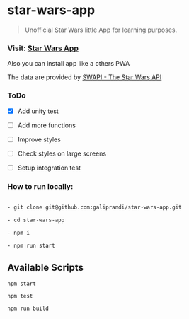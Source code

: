 # star-wars-app

> Unofficial Star Wars little App for learning purposes.

### Visit: [Star Wars App](https://galiprandi.github.io/star-wars-app/)

Also you can install app like a others PWA

The data are provided by [SWAPI - The Star Wars API](https://swapi.dev/)

### ToDo

- [x] Add unity test

- [ ] Add more functions

- [ ] Improve styles

- [ ] Check styles on large screens

- [ ] Setup integration test

### How to run locally:

```bash

- git clone git@github.com:galiprandi/star-wars-app.git

- cd star-wars-app

- npm i

- npm run start

```

## Available Scripts

`npm start`

`npm test`

`npm run build`
